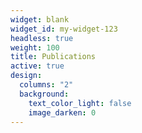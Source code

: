 ```yaml
---
widget: blank
widget_id: my-widget-123
headless: true
weight: 100
title: Publications
active: true
design:
  columns: "2"
  background:
    text_color_light: false
    image_darken: 0
---
```

 <script src="https://bibbase.org/show?bib=https://dblp.org/pid/279/3715.bib&jsonp=1"></script>